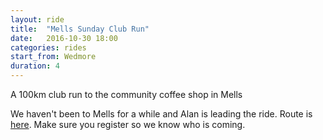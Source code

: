 ```yaml
---
layout: ride
title:  "Mells Sunday Club Run"
date:   2016-10-30 18:00
categories: rides
start_from: Wedmore
duration: 4
---
```

A 100km club run to the community coffee shop in Mells

We haven't been to Mells for a while and Alan is leading the ride. Route is
[here](https://ridewithgps.com/routes/7543270). Make sure you register so we
know who is coming.
